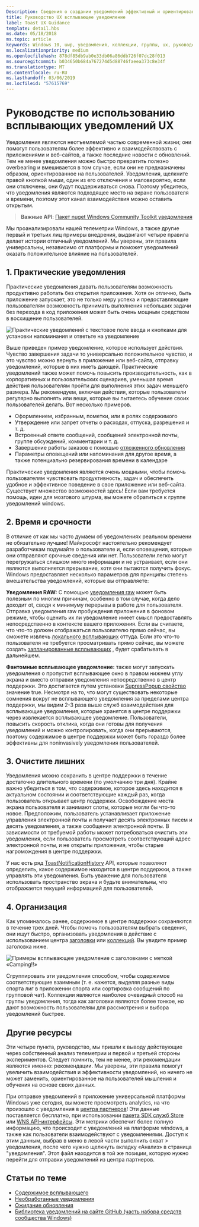 ```yaml
---
Description: Сведения о создании уведомлений эффективный и ориентированных на пользователей, которые делают ваши пользователи загладить.
title: Руководство UX всплывающее уведомление
label: Toast UX Guidance
template: detail.hbs
ms.date: 05/18/2018
ms.topic: article
keywords: Windows 10, uwp, уведомления, коллекции, группы, ux, руководство ux, рекомендации, действие, всплывающее уведомление, центр поддержки, noninterruptive, действующие уведомления, прозрачность при использовании уведомлений, определенных действий, управления, организации
ms.localizationpriority: medium
ms.openlocfilehash: 878df85db9ab0e33db06a86ddb726f07dc28f013
ms.sourcegitcommit: b034650b684a767274d5d88746faeea373c8e34f
ms.translationtype: MT
ms.contentlocale: ru-RU
ms.lasthandoff: 03/06/2019
ms.locfileid: "57615769"
---
```

# <a name="toast-notification-ux-guidance"></a>Руководстве по использованию всплывающих уведомлений UX
Уведомления являются неотъемлемой частью современной жизни; они помогут пользователям более эффективно и взаимодействовать с приложениями и веб-сайтов, а также последние новости с обновлений. Тем не менее уведомления можно быстро превратить полезно overbearing и вмешивается в том случае, если они не предназначены образом, ориентированное на пользователей. Уведомления, щелкните правой кнопкой мыши, один из его отключения и маловероятно, если они отключены, они будут поддерживаться снова.  Поэтому убедитесь, что уведомления являются подходящее место на экране пользователя и времени, поэтому этот канал взаимодействия можно оставить открытым.

> **Важные API**: [Пакет nuget Windows Community Toolkit уведомления](https://www.nuget.org/packages/Microsoft.Toolkit.Uwp.Notifications/)

Мы проанализировали нашей телеметрии Windows, а также другие первый и третьих лиц примеры внедрения, выдвигают четыре правила делает истории отличный уведомлений.  Мы уверены, эти правила универсальны, независимо от платформы и поможет уведомлений оказать положительное влияние на пользователей.

## <a name="1-actionable-notifications"></a>1. Практические уведомления
Практические уведомления давать пользователям возможность продуктивно работать без открытия приложения.  Хотя он отлично, быть приложение запускает, это не только меру успеха и предоставляющие пользователям возможность принимать выполнения небольших задачи без перехода в код приложения может быть очень мощным средством в восхищение пользователей.

![Практические уведомлений с текстовое поле ввода и кнопками для установки напоминания и ответьте на уведомление](images/actionable-notification-example01.png)

Выше приведен пример уведомление, которое использует действия. Чувство завершения задачи то универсально положительное чувство, и это чувство можно вернуть в приложение или веб-сайта, отправку уведомлений, которые в них иметь дающей. Практические уведомлений также может помочь повысить производительность, как в корпоративных и пользовательских сценариев, уменьшая время действия пользователям пройти для выполнения этих задач меньшего размера. Мы рекомендуем, включая действия, которые пользователи регулярно выполнять или вещи, которые вы пытаетесь обучение своих пользователей делать.  Вот несколько примеров.
* Оформлением, избранным, пометки, или в ролях содержимого
* Утверждение или запрет отчеты о расходах, отпуска, разрешения и т. д.
* Встроенный ответе сообщений, сообщений электронной почты, группе обсуждений, комментарии и т. д.
* Завершение работы заказов с помощью [отложенного обновления](toast-pending-update.md)
* Параметры оповещений или напоминания для другое время, а также потенциально резервирования времени в календаре

Практические уведомления являются очень мощными, чтобы помочь пользователям чувствовать продуктивность, задач и обеспечить удобное и эффективное поведение в свое приложение или веб-сайта.  Существует множество возможностей здесь! Если вам требуется помощь, идеи для мозгового штурма, вы можете обратиться к группе уведомлений windows.

## <a name="2-timing-and-urgency"></a>2. Время и срочности
В отличие от как мы часто думаем об уведомлениях реальном времени не обязательно лучшие! Майкрософт настоятельно рекомендует разработчикам подумайте о пользователе и, если оповещения, которые они отправляют срочные сведения или нет. Пользователи легко могут перегружаться слишком много информации и не устраивает, если они являются выполняется прерывание, хотя они пытаются получить фокус. Windows предоставляет несколько параметров для принципы степень вмешательства уведомлений, которые вы отправляете:

**Уведомления RAW:** С помощью [уведомления raw](raw-notification-overview.md) может быть полезным по многим причинам, особенно в том случае, когда дело доходит ot, сводя к минимуму перерывы в работе для пользователя.  Отправка уведомления raw пробуждения приложения в фоновом режиме, чтобы оценить их ли уведомление имеет смысл предоставлять непосредственно в контексте вашего приложения. Если вы считаете, что что-то должен отображаться пользователю прямо сейчас, вы сможете извлечь [локального всплывающих](send-local-toast.md) оттуда.  Если это что-то пользователя не требуется просматривать прямо сейчас, вы можете создать [запланированные всплывающих](https://blogs.msdn.microsoft.com/tiles_and_toasts/2016/09/30/quickstart-sending-an-alarm-in-windows-10/) , будет срабатывать в дальнейшем.


**Фантомные всплывающее уведомление:** также могут запускать уведомления о пропустит всплывающее окно в правом нижнем углу экрана и вместо отправки уведомления непосредственно в центр поддержки. Это достигается путем установки [SupressPopup свойство](https://docs.microsoft.com/en-us/uwp/api/windows.ui.notifications.toastnotification.suppresspopup) значение true. Несмотря на то, что могут существовать некоторые сомнения вокруг не всплывающего уведомления за пределами центра поддержки, мы видим 2-3 раза выше служб взаимодействия для всплывающие уведомления, которые хранятся в центре поддержки через извлекается всплывающее уведомление.  Пользователи, повысить скорость отклика, когда они готовы для получения уведомлений и можно контролировать, когда они прерываются, поэтому содержимое в центре поддержки может быть гораздо более эффективны для noninvasively уведомления пользователей.

## <a name="3-clear-out-the-clutter"></a>3. Очистите лишних
Уведомления можно сохранить в центре поддержки в течение достаточно длительного времени (по умолчанию три дня).  Крайне важно убедиться в том, что содержимое, которое здесь находится в актуальном состоянии и соответствующие каждый раз, когда пользователь открывает центр поддержки. Освобождение места экрана пользователя и занимают слоты, которые могли бы что-то новое.  Предположим, пользователь устанавливает приложение управления электронной почты и получает десять электронных писем и десять уведомления, а также сообщения электронной почты.  В зависимости от требуемой работы может потребоваться очистить эти уведомления, если пользователь просмотреть соответствующий адрес электронной почты, и не открыты приложения, чтобы старые нагромождения в центре поддержки.

У нас есть ряд [ToastNotificationHistory](https://docs.microsoft.com/en-us/uwp/api/windows.ui.notifications.toastnotificationhistory) API, которые позволяют определить, какое содержимое находится в центре поддержки, а также управлять эти уведомления. Быть уважение для пользователя использовать пространство экрана и будьте внимательны, что отображается текущий информацией для пользователей.

## <a name="4-keeping-organized"></a>4. Организация
Как упоминалось ранее, содержимое в центре поддержки сохраняются в течение трех дней.  Чтобы помочь пользователям выбрать сведения, они ищут быстро, организовать уведомления в действие с использованием центра [заголовки](https://docs.microsoft.com/en-us/windows/uwp/design/shell/tiles-and-notifications/toast-headers) или [коллекций](https://docs.microsoft.com/en-us/uwp/api/windows.ui.notifications.toastcollection). Вы увидите пример заголовка ниже.

![Примеры всплывающее уведомление с заголовками с меткой «Camping!!»](images/toast-headers-action-center.png)

Сгруппировать эти уведомления способом, чтобы содержимое соответствующие взаимным (т. е. кажется, выделяя разные виды спорта лиг в приложении спорта или сортировка сообщений по групповой чат). Коллекции являются наиболее очевидный способ на группы уведомления, тогда как заголовки являются более тонкое, но дают возможность пользователям для рассмотрения и выбора уведомлений быстрее.

## <a name="other-resources"></a>Другие ресурсы
Эти четыре пункта, руководство, мы пришли к выводу действующие через собственный анализ телеметрии и первой и третьей стороны экспериментов. Следует помнить, тем не менее, эти рекомендации являются именно: рекомендации.  Мы уверены, эти правила помогут увеличить взаимодействия и эффективности уведомлений, но ничего не может заменить, ориентированное на пользователей мышления и обучения на основе своих данных.  

При отправке уведомлений в приложение универсальной платформы Windows уже сегодня, вы можете просмотреть analytics, на что произошло с уведомления в [центра партнеров](https://partner.microsoft.com/dashboard)! Эти данные поставляется бесплатно, при использовании [пакета SDK служб Store](https://marketplace.visualstudio.com/items?itemName=AdMediator.MicrosoftStoreServicesSDK) или [WNS API-интерфейсы](https://docs.microsoft.com/en-us/windows/uwp/design/shell/tiles-and-notifications/windows-push-notification-services--wns--overview). Эти метрики обеспечит более полную информацию, что происходит с уведомлений на платформе windows, а также как пользователи взаимодействуют с уведомлениями. Доступ к этим данным, выбрав в меню в левой части выполнить охват > уведомления, после чего нужно щелкнуть вкладку «Анализ» в страница "уведомления".  Этот файл находится в той же позиции, которую нужно перейти для отправки уведомлений из центра партнеров.

## <a name="related-topics"></a>Статьи по теме

* [Содержимое всплывающего](adaptive-interactive-toasts.md)
* [Необработанные уведомления](raw-notification-overview.md)
* [Ожидание обновления](toast-pending-update.md)
* [Библиотека уведомлений на сайте GitHub (часть набора средств сообщества Windows)](https://github.com/Microsoft/UWPCommunityToolkit/tree/master/Microsoft.Toolkit.Uwp.Notifications)
